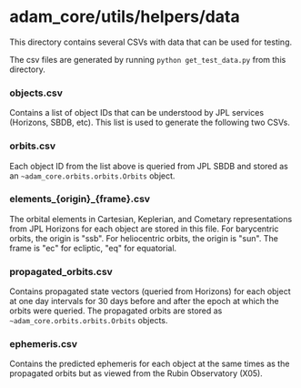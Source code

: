 # adam_core/utils/helpers/data

This directory contains several CSVs with data that can be used for testing.

The csv files are generated by running `python get_test_data.py` from this directory.

### objects.csv

Contains a list of object IDs that can be understood by JPL services (Horizons, SBDB, etc). This list
is used to generate the following two CSVs.

### orbits.csv

Each object ID from the list above is queried from JPL SBDB and stored as an `~adam_core.orbits.orbits.Orbits` object.

### elements_{origin}_{frame}.csv

The orbital elements in Cartesian, Keplerian, and Cometary representations from JPL Horizons for each object are stored
in this file. For barycentric orbits, the origin is "ssb". For heliocentric orbits, the origin is "sun". The frame is
"ec" for ecliptic, "eq" for equatorial.

### propagated_orbits.csv

Contains propagated state vectors (queried from Horizons) for each object at one day intervals for 30 days before and after
the epoch at which the orbits were queried. The propagated orbits are stored as `~adam_core.orbits.orbits.Orbits` objects.

### ephemeris.csv

Contains the predicted ephemeris for each object at the same times as the propagated orbits but as viewed from the Rubin
Observatory (X05).
